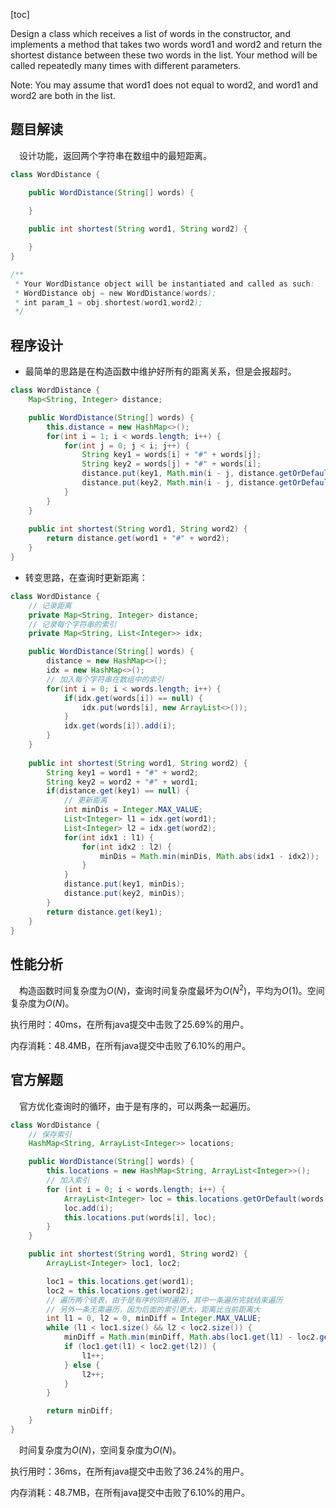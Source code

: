 [toc]

Design a class which receives a list of words in the constructor, and implements a method that takes two words word1 and word2 and return the shortest distance between these two words in the list. Your method will be called repeatedly many times with different parameters. 

Note:
You may assume that word1 does not equal to word2, and word1 and word2 are both in the list.



## 题目解读

&emsp;设计功能，返回两个字符串在数组中的最短距离。

```java
class WordDistance {

    public WordDistance(String[] words) {

    }
    
    public int shortest(String word1, String word2) {

    }
}

/**
 * Your WordDistance object will be instantiated and called as such:
 * WordDistance obj = new WordDistance(words);
 * int param_1 = obj.shortest(word1,word2);
 */
```

## 程序设计

* 最简单的思路是在构造函数中维护好所有的距离关系，但是会报超时。

```java
class WordDistance {
    Map<String, Integer> distance;

    public WordDistance(String[] words) {
        this.distance = new HashMap<>();
        for(int i = 1; i < words.length; i++) {
            for(int j = 0; j < i; j++) {
                String key1 = words[i] + "#" + words[j];
                String key2 = words[j] + "#" + words[i];
                distance.put(key1, Math.min(i - j, distance.getOrDefault(key1, Integer.MAX_VALUE)));
                distance.put(key2, Math.min(i - j, distance.getOrDefault(key2, Integer.MAX_VALUE)));
            }
        }
    }
    
    public int shortest(String word1, String word2) {
        return distance.get(word1 + "#" + word2);
    }
}
```

* 转变思路，在查询时更新距离：

```java
class WordDistance {
    // 记录距离
    private Map<String, Integer> distance;
    // 记录每个字符串的索引
    private Map<String, List<Integer>> idx;

    public WordDistance(String[] words) {
        distance = new HashMap<>();
        idx = new HashMap<>();
        // 加入每个字符串在数组中的索引
        for(int i = 0; i < words.length; i++) {
            if(idx.get(words[i]) == null) {
                idx.put(words[i], new ArrayList<>());
            }
            idx.get(words[i]).add(i);
        }
    }
    
    public int shortest(String word1, String word2) {
        String key1 = word1 + "#" + word2;
        String key2 = word2 + "#" + word1;
        if(distance.get(key1) == null) {
            // 更新距离
            int minDis = Integer.MAX_VALUE;
            List<Integer> l1 = idx.get(word1);
            List<Integer> l2 = idx.get(word2);
            for(int idx1 : l1) {
                for(int idx2 : l2) {
                    minDis = Math.min(minDis, Math.abs(idx1 - idx2));
                }
            }
            distance.put(key1, minDis);
            distance.put(key2, minDis);
        }
        return distance.get(key1);
    }
}
```

## 性能分析

&emsp;构造函数时间复杂度为$O(N)$，查询时间复杂度最坏为$O(N^2)$，平均为$O(1)$。空间复杂度为$O(N)$。

执行用时：40ms，在所有java提交中击败了25.69%的用户。

内存消耗：48.4MB，在所有java提交中击败了6.10%的用户。

## 官方解题

&emsp;官方优化查询时的循环，由于是有序的，可以两条一起遍历。

```java
class WordDistance {
	// 保存索引
    HashMap<String, ArrayList<Integer>> locations;

    public WordDistance(String[] words) {
        this.locations = new HashMap<String, ArrayList<Integer>>();
		// 加入索引
        for (int i = 0; i < words.length; i++) {
            ArrayList<Integer> loc = this.locations.getOrDefault(words[i], new ArrayList<Integer>());
            loc.add(i);
            this.locations.put(words[i], loc);
        }
    }

    public int shortest(String word1, String word2) {
        ArrayList<Integer> loc1, loc2;

        loc1 = this.locations.get(word1);
        loc2 = this.locations.get(word2);
		// 遍历两个链表，由于是有序的同时遍历，其中一条遍历完就结束遍历
        // 另外一条无需遍历，因为后面的索引更大，距离比当前距离大
        int l1 = 0, l2 = 0, minDiff = Integer.MAX_VALUE;
        while (l1 < loc1.size() && l2 < loc2.size()) {
            minDiff = Math.min(minDiff, Math.abs(loc1.get(l1) - loc2.get(l2)));
            if (loc1.get(l1) < loc2.get(l2)) {
                l1++;
            } else {
                l2++;
            }
        }

        return minDiff;
    }
}
```

&emsp;时间复杂度为$O(N)$，空间复杂度为$O(N)$。

执行用时：36ms，在所有java提交中击败了36.24%的用户。

内存消耗：48.7MB，在所有java提交中击败了6.10%的用户。